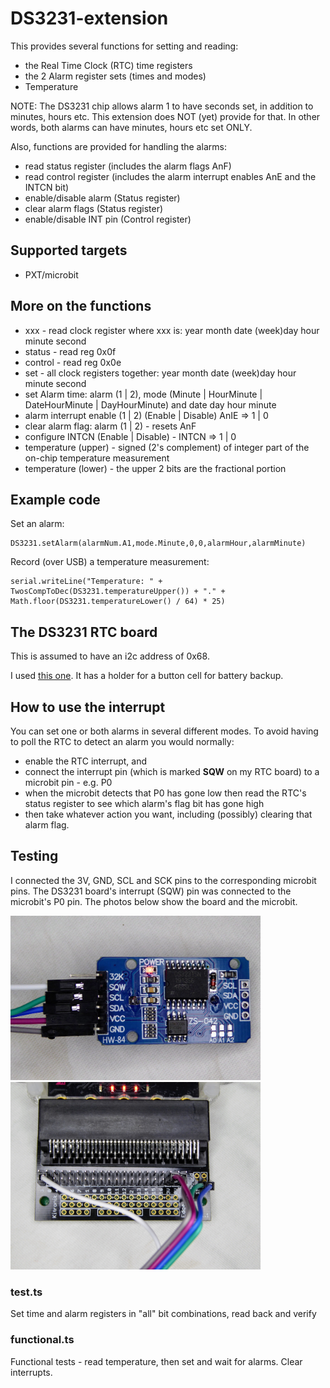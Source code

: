 # DS3231-extension
This provides several functions for setting and reading:
* the Real Time Clock (RTC) time registers
* the 2 Alarm register sets (times and modes)
* Temperature

NOTE: The DS3231 chip allows alarm 1 to have seconds set, in addition to minutes, hours etc. This extension does NOT (yet) provide for that. In other words, both alarms can have minutes, hours etc set ONLY.

Also, functions are provided for handling the alarms:
* read status register (includes the alarm flags AnF)
* read control register (includes the alarm interrupt enables AnE and the INTCN bit)
* enable/disable alarm (Status register)
* clear alarm flags (Status register)
* enable/disable INT pin (Control register)

## Supported targets
* PXT/microbit

## More on the functions
* xxx - read clock register where xxx is: year month date (week)day hour minute second
* status - read reg 0x0f
* control - read reg 0x0e
* set - all clock registers together: year month date (week)day hour minute second
* set Alarm time: alarm (1 | 2), mode (Minute | HourMinute | DateHourMinute | DayHourMinute)
and date day hour minute
* alarm interrupt enable (1 | 2) (Enable | Disable) AnIE => 1 | 0
* clear alarm flag: alarm (1 | 2) - resets AnF
* configure INTCN (Enable | Disable) - INTCN => 1 | 0
* temperature (upper) - signed (2's complement) of integer part of the on-chip temperature measurement
* temperature (lower) - the upper 2 bits are the fractional portion

## Example code
Set an alarm:

    DS3231.setAlarm(alarmNum.A1,mode.Minute,0,0,alarmHour,alarmMinute)

Record (over USB) a temperature measurement:

    serial.writeLine("Temperature: " + TwosCompToDec(DS3231.temperatureUpper()) + "." + Math.floor(DS3231.temperatureLower() / 64) * 25)

## The DS3231 RTC board
This is assumed to have an i2c address of 0x68.

I used [this one](https://www.ebay.co.uk/itm/DS3231-AT24C32-I2C-Precision-Real-Time-Clock-Memory-Module-for-Arduino/202481326337?ssPageName=STRK%3AMEBIDX%3AIT&_trksid=p2057872.m2749.l2649). It has a holder for a button cell for battery backup.

## How to use the interrupt
You can set one or both alarms in several different modes. To avoid having to poll the RTC to detect an alarm you would normally:
* enable the RTC interrupt, and 
* connect the interrupt pin (which is marked **SQW** on my RTC board) to a microbit pin - e.g. P0
* when the microbit detects that P0 has gone low then read the RTC's status register to see which alarm's flag bit has gone high
* then take whatever action you want, including (possibly) clearing that alarm flag.

## Testing
I connected the 3V, GND, SCL and SCK pins to the corresponding microbit pins. The DS3231 board's interrupt (SQW) pin was connected to the microbit's P0 pin.
The photos below show the board and the microbit.

<img src="images/DS3231.jpg" alt="board" width="400">

<img src="images/DS3231wiring.jpg" alt="wiring" width="400">

### test.ts
Set time and alarm registers in "all" bit combinations, read back and verify

### functional.ts
Functional tests - read temperature, then set and wait for alarms. Clear interrupts.


